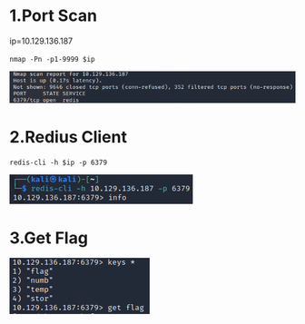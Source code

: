 # 1.Port Scan
ip=10.129.136.187

`nmap -Pn -p1-9999 $ip`

![f34a9d6207c99adc1e952ba6f9efeff4.png](../_resources/f34a9d6207c99adc1e952ba6f9efeff4.png)
# 2.Redius Client
`redis-cli -h $ip -p 6379`

![c429bf2b2d66fa707e185b045f23d423.png](../_resources/c429bf2b2d66fa707e185b045f23d423.png)

# 3.Get Flag
![116e4195528649b6d3ef518ffc835b8d.png](../_resources/116e4195528649b6d3ef518ffc835b8d.png)